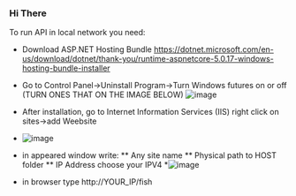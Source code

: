 ### Hi There


To run API in local network you need:
* Download ASP.NET Hosting Bundle https://dotnet.microsoft.com/en-us/download/dotnet/thank-you/runtime-aspnetcore-5.0.17-windows-hosting-bundle-installer

* Go to Control Panel->Uninstall Program->Turn Windows futures on or off (TURN ONES THAT ON THE IMAGE BELOW)
![image](https://user-images.githubusercontent.com/69507148/195836964-00e3abd3-23f9-42b1-8c01-b0f0c66aa958.png)

* After installation, go to Internet Information Services (IIS)
  right click on sites->add Weebsite
*  ![image](https://user-images.githubusercontent.com/69507148/195844411-c71d6ffb-cfce-4573-be5f-fefbc63d50e4.png)
  
* in appeared window write: 
** Any site name
** Physical path to HOST folder
** IP Address choose your IPV4
*![image](https://user-images.githubusercontent.com/69507148/195845196-b76e60cb-9b15-43f6-b5c8-ecbb6e939bcc.png)

* in browser type http://YOUR_IP/fish





